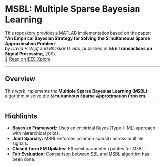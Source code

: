 # MSBL: Multiple Sparse Bayesian Learning

This repository provides a MATLAB implementation based on the paper:  
**"An Empirical Bayesian Strategy for Solving the Simultaneous Sparse Approximation Problem"**  
by *David P. Wipf* and *Bhaskar D. Rao*, published in **IEEE Transactions on Signal Processing**, 2007.  
📄 [Read on IEEE Xplore](https://ieeexplore.ieee.org/stamp/stamp.jsp?tp=&arnumber=4244754)

---

##  Overview

This work implements the **Multiple Sparse Bayesian Learning (MSBL)** algorithm to solve the **Simultaneous Sparse Approximation Problem**.

---

##  Highlights

- **Bayesian Framework:** Uses an empirical Bayes (Type-II ML) approach with hierarchical priors.
- **Joint Sparsity:** MSBL enforces common sparsity across multiple signals.
- **Closed-form EM Updates:** Efficient parameter updates for MSBL.
- **Fair Evaluation:** Comparison between SBL and MSBL algorithm has been done.



